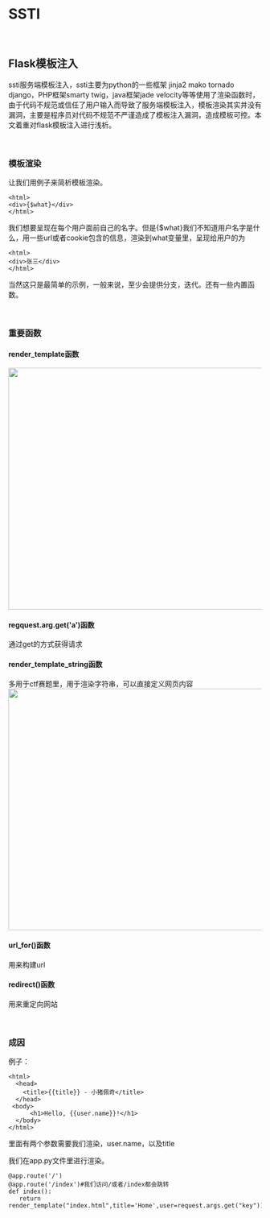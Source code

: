 # SSTI

<br>

## Flask模板注入

ssti服务端模板注入，ssti主要为python的一些框架 jinja2 mako tornado django，PHP框架smarty twig，java框架jade velocity等等使用了渲染函数时，由于代码不规范或信任了用户输入而导致了服务端模板注入，模板渲染其实并没有漏洞，主要是程序员对代码不规范不严谨造成了模板注入漏洞，造成模板可控。本文着重对flask模板注入进行浅析。

<br>

### 模板渲染

让我们用例子来简析模板渲染。

````
<html>
<div>{$what}</div>
</html>
````

我们想要呈现在每个用户面前自己的名字。但是{$what}我们不知道用户名字是什么，用一些url或者cookie包含的信息，渲染到what变量里，呈现给用户的为

````
<html>
<div>张三</div>
</html>
````

当然这只是最简单的示例，一般来说，至少会提供分支，迭代。还有一些内置函数。

<br>

### 重要函数

#### render_template函数

<img src="https://54huarui.github.io/blogs/falsk/p1.png" class="floatpic" width="880" height="480">

#### regquest.arg.get('a')函数

通过get的方式获得请求

#### render_template_string函数

多用于ctf赛题里，用于渲染字符串，可以直接定义网页内容
<img src="https://54huarui.github.io/blogs/falsk/p3.png" class="floatpic" width="880" height="480">

#### url_for()函数

用来构建url

#### redirect()函数

用来重定向网站


<br>


### 成因

例子：

````
<html>
  <head>
    <title>{{title}} - 小猪佩奇</title>
  </head>
 <body>
      <h1>Hello, {{user.name}}!</h1>
  </body>
</html>
````

里面有两个参数需要我们渲染，user.name，以及title

我们在app.py文件里进行渲染。


````
@app.route('/')
@app.route('/index')#我们访问/或者/index都会跳转
def index():
   return render_template("index.html",title='Home',user=request.args.get("key"))
````
